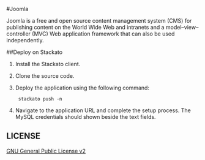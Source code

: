 #Joomla

Joomla is a free and open source content management system (CMS) for 
publishing content on the World Wide Web and intranets and a 
model–view–controller (MVC) Web application framework that can also 
be used independently.

##Deploy on Stackato

1. Install the Stackato client.
2. Clone the source code.
3. Deploy the application using the following command:

        stackato push -n

4. Navigate to the application URL and complete the setup process. The MySQL credentials should shown beside the text fields.

## LICENSE

[GNU General Public License v2](http://opensource.org/licenses/gpl-2.0.php)
